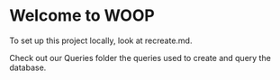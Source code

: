 # Welcome to WOOP
To set up this project locally, look at recreate.md. 

Check out our Queries folder the queries used to create and query the database.
